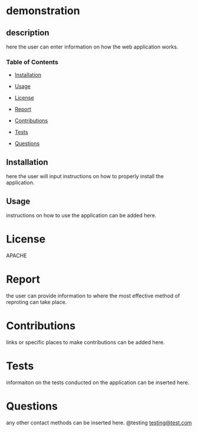 # demonstration

  ## description 

  here the user can enter information on how the web application works.


### Table of Contents

* [Installation](#installation)

* [Usage](#usage)

* [License](#license)

* [Report](#report)

* [Contributions](#contributions)

* [Tests](#tests)

* [Questions](#questions)



## Installation

here the user will input instructions on how to properly install the application.

## Usage 

instructions on how to use the application can be added here.

# License 

APACHE

# Report 

the user can provide information to where the most effective method of reproting can take place.

# Contributions 

links or specific places to make contributions can be added here.

# Tests 

informaiton on the tests conducted on the application can be inserted here.

# Questions 

any other contact methods can be inserted here.
@testing
testing@test.com



